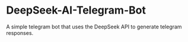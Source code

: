 # DeepSeek-AI-Telegram-Bot
A simple telegram bot that uses the DeepSeek API to generate telegram responses.
